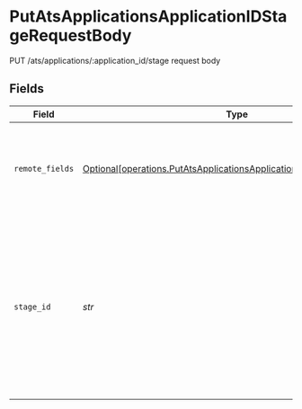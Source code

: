 # PutAtsApplicationsApplicationIDStageRequestBody

PUT /ats/applications/:application_id/stage request body


## Fields

| Field                                                                                                                                                | Type                                                                                                                                                 | Required                                                                                                                                             | Description                                                                                                                                          |
| ---------------------------------------------------------------------------------------------------------------------------------------------------- | ---------------------------------------------------------------------------------------------------------------------------------------------------- | ---------------------------------------------------------------------------------------------------------------------------------------------------- | ---------------------------------------------------------------------------------------------------------------------------------------------------- |
| `remote_fields`                                                                                                                                      | [Optional[operations.PutAtsApplicationsApplicationIDStageRemoteFields]](../../models/operations/putatsapplicationsapplicationidstageremotefields.md) | :heavy_minus_sign:                                                                                                                                   | Additional fields that we will pass through to specific ATS systems.                                                                                 |
| `stage_id`                                                                                                                                           | *str*                                                                                                                                                | :heavy_check_mark:                                                                                                                                   | The ID of the stage to move the application to. This ID must be the ID of a stage that is connected to the job that the application is connected to. |